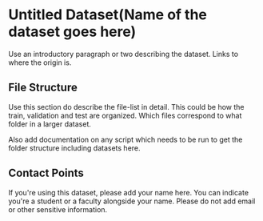 # Untitled Dataset(Name of the dataset goes here)

Use an introductory paragraph or two describing the dataset. Links to
where the origin is.

## File Structure

Use this section do describe the file-list in detail. This could be how
the train, validation and test are organized. Which files correspond to
what folder in a larger dataset.

Also add documentation on any script which needs to be run to get the
folder structure including datasets here.

## Contact Points

If you're using this dataset, please add your name here. You can
indicate you're a student or a faculty alongside your name. Please do
not add email or other sensitive information.


